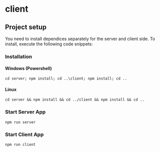 # client

## Project setup
You need to install dependices separately for the server and client side. To install, execute the following code snippets:
### Installation
#### Windows (Powershell)
```
cd server; npm install; cd ..\client; npm install; cd ..
```

#### Linux
```
cd server && npm install && cd ../client && npm install && cd ..
```

### Start Server App
```
npm run server
```

### Start Client App
```
npm run client
```